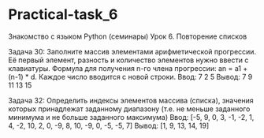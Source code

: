 # Practical-task_6

Знакомство с языком Python (семинары)
Урок 6. Повторение списков

Задача 30:
Заполните массив элементами арифметической прогрессии. Её первый элемент, разность и количество
элементов нужно ввести с клавиатуры. Формула для получения n-го члена прогрессии: 
an = a1 + (n-1) * d. Каждое число вводится с новой строки.
Ввод: 7 2 5
Вывод: 7 9 11 13 15

Задача 32: 
Определить индексы элементов массива (списка), значения которых принадлежат заданному диапазону 
(т.е. не меньше заданного минимума и не больше заданного максимума)
Ввод: [-5, 9, 0, 3, -1, -2, 1, 4, -2, 10, 2, 0, -9, 8, 10, -9, 0, -5, -5, 7]
Вывод: [1, 9, 13, 14, 19]
